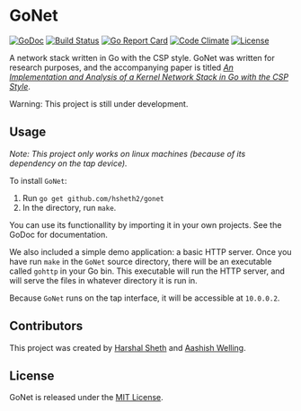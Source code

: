 # GoNet
[![GoDoc](https://godoc.org/github.com/hsheth2/gonet?status.svg)](https://godoc.org/github.com/hsheth2/gonet)
[![Build Status](https://travis-ci.org/hsheth2/gonet.svg?branch=master)](https://travis-ci.org/hsheth2/gonet)
[![Go Report Card](https://goreportcard.com/badge/github.com/hsheth2/gonet)](https://goreportcard.com/report/github.com/hsheth2/gonet)
[![Code Climate](https://codeclimate.com/github/hsheth2/gonet/badges/gpa.svg)](https://codeclimate.com/github/hsheth2/gonet)
[![License](http://img.shields.io/:license-MIT-blue.svg)](http://www.opensource.org/licenses/MIT)

A network stack written in Go with the CSP style. GoNet was written for research purposes, and the accompanying paper is titled [*An Implementation and Analysis of a Kernel Network Stack in Go with the CSP Style*](https://arxiv.org/abs/1603.05636).

Warning: This project is still under development.

## Usage
*Note: This project only works on linux machines (because of its dependency on the tap device).*

To install `GoNet`:

1. Run `go get github.com/hsheth2/gonet`
2. In the directory, run `make`. 

You can use its functionallity by importing it in your own projects. See the GoDoc for documentation. 

We also included a simple demo application: a basic HTTP server. Once you have run `make` in the `GoNet` source directory, there will be an executable called `gohttp` in your Go bin. This executable will run the HTTP server, and will serve the files in whatever directory it is run in. 

Because `GoNet` runs on the tap interface, it will be accessible at `10.0.0.2`. 

## Contributors
This project was created by [Harshal Sheth](https://github.com/hsheth2)
and [Aashish Welling](https://github.com/omegablitz). 

## License
GoNet is released under the [MIT License](http://www.opensource.org/licenses/MIT).
